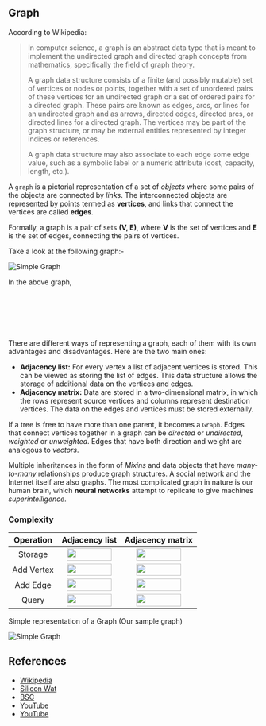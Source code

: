 ## Graph

According to Wikipedia:

> In computer science, a graph is an abstract data type that is meant to implement the undirected graph and directed graph concepts from mathematics, specifically the field of graph theory.
>
> A graph data structure consists of a finite (and possibly mutable) set of vertices or nodes or points, together with a set of unordered pairs of these vertices for an undirected graph or a set of ordered pairs for a directed graph. These pairs are known as edges, arcs, or lines for an undirected graph and as arrows, directed edges, directed arcs, or directed lines for a directed graph. The vertices may be part of the graph structure, or may be external entities represented by integer indices or references.
>
> A graph data structure may also associate to each edge some edge value, such as a symbolic label or a numeric attribute (cost, capacity, length, etc.).

A `graph` is a pictorial representation of a set of *objects* where some pairs of the objects are connected by *links*. The interconnected objects are represented by points termed as **vertices**, and links that connect the vertices are called **edges**.

Formally, a graph is a pair of sets **(V, E)**, where **V** is the set of vertices and **E** is the set of edges, connecting the pairs of vertices.

Take a look at the following graph:-

![Simple Graph](http://btechsmartclass.com/DS/images/Graph%201.png)

In the above graph,
<p align="center"><img src="/assets/graph-V.svg?invert_in_darkmode&sanitize=true" align=middle width=145.6036164pt height=16.438356pt/></p>
<p align="center"><img src="/assets/graph-E.svg?invert_in_darkmode&sanitize=true" align=middle width=279.50544104999994pt height=16.438356pt/></p>

<br />

There are different ways of representing a graph, each of them with its own advantages and disadvantages. Here are the two main ones:

* **Adjacency list:** For every vertex a list of adjacent vertices is stored. This can be viewed as storing the list of edges. This data structure allows the storage of additional data on the vertices and edges.
* **Adjacency matrix:** Data are stored in a two-dimensional matrix, in which the rows represent source vertices and columns represent destination vertices. The data on the edges and vertices must be stored externally.

If a tree is free to have more than one parent, it becomes a `Graph`. Edges that connect vertices together in a graph can be *directed* or *undirected*, *weighted* or *unweighted*. Edges that have both direction and weight are analogous to *vectors*.

Multiple inheritances in the form of *Mixins* and data objects that have *many-to-many* relationships produce graph structures. A social network and the Internet itself are also graphs. The most complicated graph in nature is our human brain, which **neural networks** attempt to replicate to give machines *superintelligence*.

### Complexity

| Operation  | Adjacency list   | Adjacency matrix |
| :-------:  | :------------:   | :--------------: |
| Storage    | <img src="/assets/big-o-v+e.svg?invert_in_darkmode&sanitize=true" align=middle width=90.46115264999999pt height=24.65753399999998pt/> | <img src="/assets/big-o-v-squared.svg?invert_in_darkmode&sanitize=true" align=middle width=90.46115264999999pt height=24.65753399999998pt/> |
| Add Vertex | <img src="/assets/constant-time.svg?invert_in_darkmode&sanitize=true" align=middle width=90.46115264999999pt height=24.65753399999998pt/> | <img src="/assets/big-o-v-squared.svg?invert_in_darkmode&sanitize=true" align=middle width=90.46115264999999pt height=24.65753399999998pt/> |
| Add Edge   | <img src="/assets/constant-time.svg?invert_in_darkmode&sanitize=true" align=middle width=90.46115264999999pt height=24.65753399999998pt/> | <img src="/assets/constant-time.svg?invert_in_darkmode&sanitize=true" align=middle width=90.46115264999999pt height=24.65753399999998pt/> |
| Query      | <img src="/assets/big-o-v.svg?invert_in_darkmode&sanitize=true" align=middle width=90.46115264999999pt height=24.65753399999998pt/> | <img src="/assets/constant-time.svg?invert_in_darkmode&sanitize=true" align=middle width=90.46115264999999pt height=24.65753399999998pt/> |

Simple representation of a Graph (Our sample graph)

![Simple Graph](http://blog.benoitvallon.com/img/2016-02-15-the-graph-data-structure/graph-view.jpg)

## References

- [Wikipedia](https://en.wikipedia.org/wiki/Graph_(abstract_data_type))
- [Silicon Wat](https://medium.com/siliconwat/data-structures-in-javascript-1b9aed0ea17c)
- [BSC](http://btechsmartclass.com/)
- [YouTube](https://www.youtube.com/watch?v=gXgEDyodOJU&index=9&list=PLLXdhg_r2hKA7DPDsunoDZ-Z769jWn4R8)
- [YouTube](https://www.youtube.com/watch?v=k1wraWzqtvQ&index=10&list=PLLXdhg_r2hKA7DPDsunoDZ-Z769jWn4R8)
